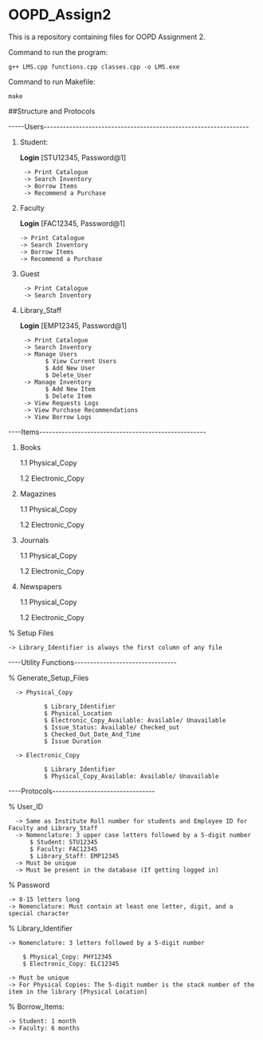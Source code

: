 # OOPD_Assign2
This is a repository containing files for OOPD Assignment 2.

Command to run the program: 
```
g++ LMS.cpp functions.cpp classes.cpp -o LMS.exe
```

Command to run Makefile:


```
make 
```


##Structure and Protocols

-----Users----------------------------------------------------------------

1. Student:

    ****Login**** [STU12345, Password@1]

        -> Print Catalogue
        -> Search Inventory
        -> Borrow Items
        -> Recommend a Purchase


2. Faculty
   
    ****Login**** [FAC12345, Password@1]

       -> Print Catalogue
       -> Search Inventory
       -> Borrow Items
       -> Recommend a Purchase

3. Guest
  
        -> Print Catalogue
        -> Search Inventory

5. Library_Staff
 
    ****Login**** [EMP12345, Password@1]
   
        -> Print Catalogue
        -> Search Inventory
        -> Manage Users
              $ View Current Users
              $ Add New User
              $ Delete_User
        -> Manage Inventory
              $ Add New Item
              $ Delete Item
        -> View Requests Logs
        -> View Purchase Recommendations
        -> View Borrow Logs


----Items----------------------------------------------------

1. Books
   
    1.1 Physical_Copy
   
    1.2 Electronic_Copy
   
2. Magazines

   1.1 Physical_Copy

   1.2 Electronic_Copy
  
3. Journals

   1.1 Physical_Copy

   1.2 Electronic_Copy

4. Newspapers

   1.1 Physical_Copy

   1.2 Electronic_Copy

% Setup Files

    -> Library_Identifier is always the first column of any file



----Utility Functions--------------------------------

% Generate_Setup_Files

      -> Physical_Copy
      
              $ Library_Identifier
              $ Physical_Location
              $ Electronic_Copy_Available: Available/ Unavailable
              $ Issue_Status: Available/ Checked_out
              $ Checked_Out_Date_And_Time
              $ Issue Duration
          
      -> Electronic_Copy
      
              $ Library_Identifier
              $ Physical_Copy_Available: Available/ Unavailable
      


----Protocols-------------------------------- 

% User_ID
  
      -> Same as Institute Roll number for students and Employee ID for Faculty and Library_Staff
      -> Nomenclature: 3 upper case letters followed by a 5-digit number
          $ Student: STU12345
          $ Faculty: FAC12345
          $ Library_Staff: EMP12345
      -> Must be unique
      -> Must be present in the database (If getting logged in)

% Password

    -> 8-15 letters long
    -> Nomenclature: Must contain at least one letter, digit, and a special character
    

% Library_Identifier

    -> Nomenclature: 3 letters followed by a 5-digit number
    
        $ Physical_Copy: PHY12345
        $ Electronic_Copy: ELC12345
    
    -> Must be unique
    -> For Physical Copies: The 5-digit number is the stack number of the item in the library [Physical Location]
    
% Borrow_Items:

    -> Student: 1 month
    -> Faculty: 6 months
